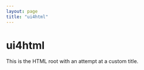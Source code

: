 ```yaml
---
layout: page
title: "ui4html"
---
```


# ui4html

This is the HTML root with an attempt at a custom title.